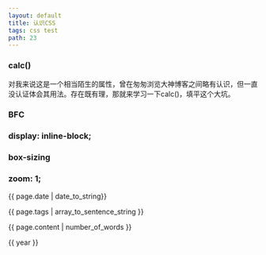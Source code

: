```yaml
---
layout: default
title: 认识CSS
tags: css test
path: 23
---
```


### calc()

对我来说这是一个相当陌生的属性，曾在匆匆浏览大神博客之间略有认识，但一直没认证体会其用法。存在既有理，那就来学习一下calc()，填平这个大坑。


### BFC

### display: inline-block;

### box-sizing

### zoom: 1;

{{ page.date | date_to_string}}

{{ page.tags | array_to_sentence_string }}

{{ page.content | number_of_words }}

{{ year }}